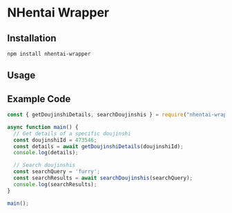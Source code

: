 # NHentai Wrapper

## Installation

```bash
npm install nhentai-wrapper
```

## Usage

## Example Code

```javascript
const { getDoujinshiDetails, searchDoujinshis } = require("nhentai-wrapper");

async function main() {
  // Get details of a specific doujinshi
  const doujinshiId = 473546;
  const details = await getDoujinshiDetails(doujinshiId);
  console.log(details);

  // Search doujinshis
  const searchQuery = 'furry';
  const searchResults = await searchDoujinshis(searchQuery);
  console.log(searchResults);
}

main();
```
